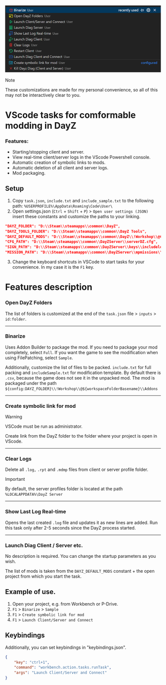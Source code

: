 ![preview](preview.png)

> [!NOTE]
> These customizations are made for my personal convenience, so all of this may not be interactively clear to you.

# VScode tasks for comformable modding in DayZ
### Features:
* Starting/stopping client and server.
* View real-time client/server logs in the VScode Powershell console.
* Automatic creation of symbolic links to mods.
* Automatic deletion of all client and server logs.
* Mod packaging.

## Setup
1. Copy `task.json`, `include.txt` and `include_sample.txt` to the following path: `%USERPROFILE%\AppData\Roaming\Code\User\`
2. Open settings.json (`Ctrl` + `Shift` + `P`) > `Open user settings (JSON)` insert these constants and customize the paths to your linking.
```json
"DAYZ_FOLDER": "D:\\Steam\\steamapps\\common\\DayZ",
"DAYZ_TOOLS_FOLDER": "D:\\Steam\\steamapps\\common\\DayZ Tools",
"DAYZ_DEFAULT_MODS": "D:\\Steam\\steamapps\\common\\DayZ\\!Workshop\\@CF;D:\\Steam\\steamapps\\common\\DayZ\\!Workshop\\@VPPAdminTools",
"CFG_PATH": "D:\\Steam\\steamapps\\common\\DayZServer\\serverDZ.cfg",
"SIGN_PATH": "D:\\Steam\\steamapps\\common\\DayZServer\\keys\\includelow.biprivatekey",
"MISSION_PATH": "D:\\Steam\\steamapps\\common\\DayZServer\\mpmissions\\dayzOffline.enoch",
```
3. Change the keyboard shortcuts in VSCode to start tasks for your convenience. In my case it is the `F1` key.

# Features description
### Open DayZ Folders
The list of folders is customized at the end of the `task.json` file > `inputs` > `id:folder`.

---

### Binarize

Uses Addon Builder to package the mod. If you need to package your mod completely, select `Full`. If you want the game to see the modification when using FilePatching, select `Sample`.

Additionally, customize the list of files to be packed. `include.txt` for full packing and `includeSample.txt` for modification template. By default there is `.csv`, because the game does not see it in the unpacked mod.
The mod is packaged under the path `${config:DAYZ_FOLDER}\\!Workshop\\@${workspaceFolderBasename}\\Addons`

---

### Create symbolic link for mod
> [!WARNING]
> VSCode must be run as administrator. 

Create link from the DayZ folder to the folder where your project is open in VScode.

---

### Clear Logs
Delete all `.log,` `.rpt` and `.mdmp` files from client or server profile folder.
> [!IMPORTANT]
> By default, the server profiles folder is located at the path `%LOCALAPPDATA%\DayZ Server`

---

### Show Last Log Real-time
Opens the last created `.log` file and updates it as new lines are added. Run this task only after 2-5 seconds since the DayZ process started.

---

### Launch Diag Client / Server etc.
No description is required. You can change the startup parameters as you wish.

The list of mods is taken from the `DAYZ_DEFAULT_MODS` constant + the open project from which you start the task.

## Example of use.

1. Open your project, e.g. from Workbench or P-Drive.
2. `F1` > `Binarize` > `Sample`
3. `F1` > `Create symbolic link for mod`
4. `F1` > `Launch Client/Server and Connect`

## Keybindings
Additionally, you can set keybindings in "keybindings.json".
```json
{
    "key": "ctrl+1",
    "command": "workbench.action.tasks.runTask",
    "args": "Launch Client/Server and Connect"
}
```
